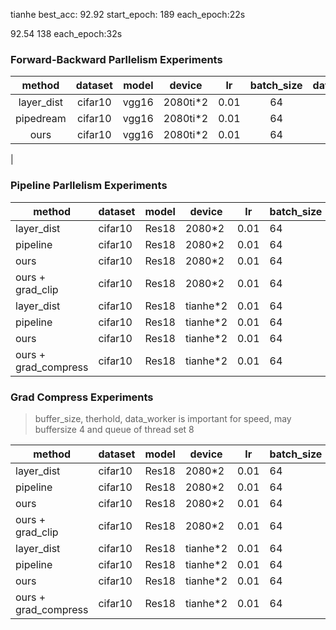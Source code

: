 tianhe
best_acc: 92.92
start_epoch: 189
each_epoch:22s

92.54
138
each_epoch:32s


### Forward-Backward Parllelism Experiments ###
| method | dataset | model | device | lr | batch_size | data_worker | buffer_size | epoch | acc | eachtime |  
| :------: | :------: | :------: |  :------: | :------: | :------: | :-----: | :------: | :------: | :------: | :------: |
| layer_dist | cifar10 | vgg16 | 2080ti*2 | 0.01 | 64 | 0 | 2 | 79 | 90.79 | 21s |  
| pipedream | cifar10 | vgg16 | 2080ti*2 | 0.01 | 64 | 0 | 2 | 75 | 90.4 | 21s |  
| ours | cifar10 | vgg16 | 2080ti*2 | 0.01 | 64 | 2 | 8/4 | 0 | ? | ? | ? |      
| 

### Pipeline Parllelism Experiments ###

| method | dataset | model | device | lr | batch_size | buffer_size | epoch | acc | eachtime |  
| ------ | ------ | ------ |  ------ | ------ | ------ | :------: | :------: | :------: | :------: |
| layer_dist | cifar10 | Res18 | 2080*2 | 0.01 | 64 | / | ? | ? | 2m36s |  
| pipeline | cifar10 | Res18 | 2080*2 | 0.01 | 64 | ? | ? | ? | ? |  
| ours | cifar10 | Res18 | 2080*2 | 0.01 | 64 | ? | ? | ? | 2m26s |  
| ours + grad_clip | cifar10 | Res18 | 2080*2 | 0.01 | 64 | ? | ? | ? | 1m15s | 
| layer_dist | cifar10 | Res18 | tianhe*2 | 0.01 | 64 | / | ? | ? | ? |  
| pipeline | cifar10 | Res18 | tianhe*2 | 0.01 | 64 | ? | ? | ? | ? |  
| ours | cifar10 | Res18 | tianhe*2 | 0.01 | 64 | ? | ? | ? | ? |      
| ours + grad_compress | cifar10 | Res18 | tianhe*2 | 0.01 | 64 | ? | ? | ? | ? |

### Grad Compress Experiments ###
> buffer_size, therhold, data_worker is important for speed, may buffersize 4 and queue of thread set 8



| method | dataset | model | device | lr | batch_size | buffer_size | epoch | acc | eachtime |  
| ------ | ------ | ------ |  ------ | ------ | ------ | :------: | :------: | :------: | :------: |
| layer_dist | cifar10 | Res18 | 2080*2 | 0.01 | 64 | / | ? | ? | 2m36s |  
| pipeline | cifar10 | Res18 | 2080*2 | 0.01 | 64 | ? | ? | ? | ? |  
| ours | cifar10 | Res18 | 2080*2 | 0.01 | 64 | ? | ? | ? | 2m26s |  
| ours + grad_clip | cifar10 | Res18 | 2080*2 | 0.01 | 64 | ? | ? | ? | 1m15s | 
| layer_dist | cifar10 | Res18 | tianhe*2 | 0.01 | 64 | / | ? | ? | ? |  
| pipeline | cifar10 | Res18 | tianhe*2 | 0.01 | 64 | ? | ? | ? | ? |  
| ours | cifar10 | Res18 | tianhe*2 | 0.01 | 64 | ? | ? | ? | ? |      
| ours + grad_compress | cifar10 | Res18 | tianhe*2 | 0.01 | 64 | ? | ? | ? | ? |